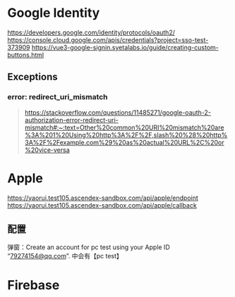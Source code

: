 # Google Identity

https://developers.google.com/identity/protocols/oauth2/
https://console.cloud.google.com/apis/credentials?project=sso-test-373909
https://vue3-google-signin.syetalabs.io/guide/creating-custom-buttons.html

## Exceptions

### error: redirect_uri_mismatch

> https://stackoverflow.com/questions/11485271/google-oauth-2-authorization-error-redirect-uri-mismatch#:~:text=Other%20common%20URI%20mismatch%20are%3A%201%20Using%20http%3A%2F%2F,slash%20%28%20http%3A%2F%2Fexample.com%29%20as%20actual%20URL%2C%20or%20vice-versa

# Apple

https://yaorui.test105.ascendex-sandbox.com/api/apple/endpoint
https://yaorui.test105.ascendex-sandbox.com/api/apple/callback

## 配置

弹窗：Create an account for pc test using your Apple ID “79274154@qq.com”. 中会有【pc test】

# Firebase
